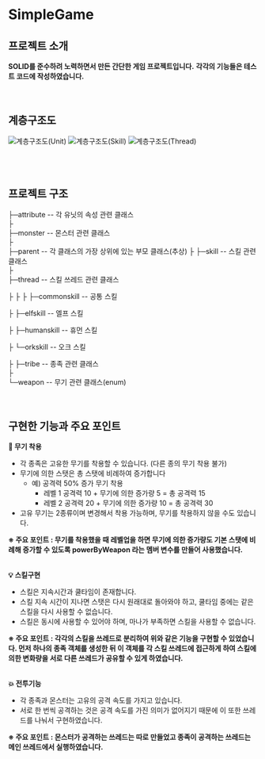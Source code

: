 
# SimpleGame


## 프로젝트 소개
**SOLID를 준수하려 노력하면서 만든 간단한 게임 프로젝트입니다.**
**각각의 기능들은 테스트 코드에 작성하였습니다.**
<br><br><br>





## 계층구조도
![계층구조도(Unit)](https://user-images.githubusercontent.com/81568304/155324407-c18a6701-7649-4687-bc9c-e6fdede7867c.JPG)
![계층구조도(Skill)](https://user-images.githubusercontent.com/81568304/155324424-00e5a035-cff0-4ba6-8180-964f70cadba4.JPG)
![계층구조도(Thread)](https://user-images.githubusercontent.com/81568304/155324438-0e33c1e4-dbe0-4f2f-a775-4fd9a66a7436.JPG)
<br><br><br><br>

## 프로젝트 구조
 ├─attribute        -- 각 유닛의 속성 관련 클래스  
 ├                 
 ├─monster  		  -- 몬스터 관련 클래스  
 ├  
 ├─parent         	  -- 각 클래스의 가장 상위에 있는 부모 클래스(추상)
 ├ 
 ├─skill                  -- 스킬 관련 클래스     
 ├  
 ├─thread              -- 스킬 쓰레드 관련 클래스 
 
 ├ ├
 ├ ├─commonskill       --  공통 스킬
 
 ├ ├─elfskill                 --  엘프 스킬
 
 ├ ├─humanskill       	--  휴먼 스킬
 
 ├ └─orkskill      	        --  오크 스킬
 
 ├
 ├─tribe            	      -- 종족 관련 클래스            
 ├  
 └─weapon          -- 무기 관련 클래스(enum)
<br><br><br>

## 구현한 기능과 주요 포인트
**:hammer: 무기 착용**
* 각 종족은 고유한 무기를 착용할 수 있습니다. (다른 종의 무기 착용 불가)
* 무기에 의한 스탯은 총 스탯에 비례하여 증가합니다
	* 예) 공격력 50% 증가 무기 착용
		* 레벨 1 공격력 10 + 무기에 의한 증가량 5 = 총 공격력 15
		* 레벨 2 공격력 20 + 무기에 의한 증가량 10 = 총 공격력 30
* 고유 무기는 2종류이며 변경해서 착용 가능하며, 무기를 착용하지 않을 수도 있습니다.

**※ 주요 포인트 : 무기를 착용했을 때 레벨업을 하면 무기에 의한 증가량도 기본 스탯에 비례해 증가할 수 있도록 powerByWeapon 라는 멤버 변수를 만들어 사용했습니다.**
<br><br>

**:bulb: 스킬구현**
* 스킬은 지속시간과 쿨타임이 존재합니다.
* 스킬 지속 시간이 지나면 스탯은 다시 원래대로 돌아와야 하고, 쿨타임 중에는 같은 스킬을 다시 사용할 수 없습니다.
* 스킬은 동시에 사용할 수 있어야 하며, 마나가 부족하면 스킬을 사용할 수 없습니다.

**※ 주요 포인트 :  각각의 스킬을 쓰레드로 분리하여 위와 같은 기능을 구현할 수 있었습니다. 먼저 하나의 종족 객체를 생성한 뒤 이 객체를 각 스킬 쓰레드에 접근하게 하여 스킬에 의한 변화량을 서로 다른 쓰레드가 공유할 수 있게 하였습니다.**
<br><br>

**:collision: 전투기능**
* 각 종족과 몬스터는 고유의 공격 속도를 가지고 있습니다.
* 서로 한 번씩 공격하는 것은 공격 속도를 가진 의미가 없어지기 때문에 이 또한 쓰레드를 나눠서 구현하였습니다.

**※ 주요 포인트 : 몬스터가 공격하는 쓰레드는 따로 만들었고 종족이  공격하는 쓰레드는 메인 쓰레드에서 실행하였습니다.**

